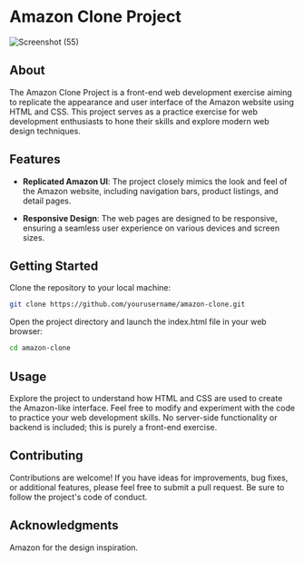 # Amazon Clone Project

![Screenshot (55)](https://github.com/AditiThakur2/Amazon-Clone/assets/90636698/d475fd7b-0779-4cc5-a929-6d8ce18b72dc)

## About

The Amazon Clone Project is a front-end web development exercise aiming to replicate the appearance and user interface of the Amazon website using HTML and CSS. This project serves as a practice exercise for web development enthusiasts to hone their skills and explore modern web design techniques.

## Features

- **Replicated Amazon UI**: The project closely mimics the look and feel of the Amazon website, including navigation bars, product listings, and detail pages.

- **Responsive Design**: The web pages are designed to be responsive, ensuring a seamless user experience on various devices and screen sizes.

## Getting Started

Clone the repository to your local machine:

```bash
git clone https://github.com/yourusername/amazon-clone.git
```
Open the project directory and launch the index.html file in your web browser:

```bash
cd amazon-clone
```
## Usage

Explore the project to understand how HTML and CSS are used to create the Amazon-like interface. Feel free to modify and experiment with the code to practice your web development skills. No server-side functionality or backend is included; this is purely a front-end exercise.

## Contributing

Contributions are welcome! If you have ideas for improvements, bug fixes, or additional features, please feel free to submit a pull request. Be sure to follow the project's code of conduct.

## Acknowledgments
Amazon for the design inspiration.
